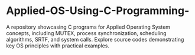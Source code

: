 # Applied-OS-Using-C-Programming-
A repository showcasing C programs for Applied Operating System concepts, including MUTEX, process synchronization, scheduling algorithms, SRTF, and system calls. Explore source codes demonstrating key OS principles with practical examples.
